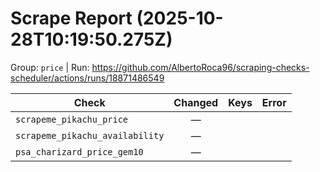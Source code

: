 # Scrape Report (2025-10-28T10:19:50.275Z)

Group: `price`  |  Run: https://github.com/AlbertoRoca96/scraping-checks-scheduler/actions/runs/18871486549

| Check | Changed | Keys | Error |
|---|:---:|:--|:--|
| `scrapeme_pikachu_price` | — |  |  |
| `scrapeme_pikachu_availability` | — |  |  |
| `psa_charizard_price_gem10` | — |  |  |
